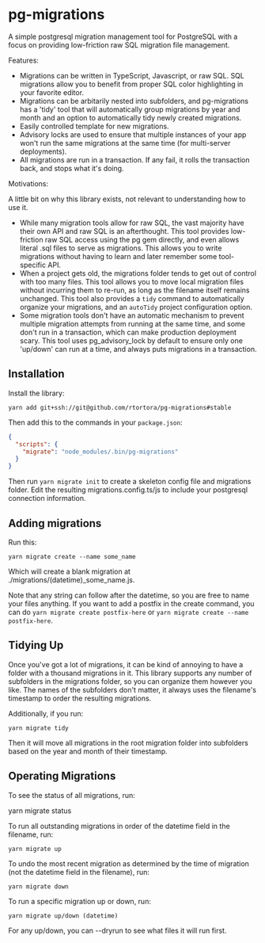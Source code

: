 # pg-migrations

A simple postgresql migration management tool for PostgreSQL with a focus on providing low-friction raw SQL migration file management.

Features:

* Migrations can be written in TypeScript, Javascript, or raw SQL. SQL migrations allow you to benefit from proper SQL color highlighting in your favorite editor.
* Migrations can be arbitarily nested into subfolders, and pg-migrations has a 'tidy' tool that will automatically group migrations by year and month and an option to automatically tidy newly created migrations.
* Easily controlled template for new migrations.
* Advisory locks are used to ensure that multiple instances of your app won't run the same migrations at the same time (for multi-server deployments).
* All migrations are run in a transaction. If any fail, it rolls the transaction back, and stops what it's doing.

Motivations:

A little bit on why this library exists, not relevant to understanding how to use it.

* While many migration tools allow for raw SQL, the vast majority have their own API and raw SQL is an afterthought. This tool provides low-friction raw SQL access using the pg gem directly, and even allows literal .sql files to serve as migrations. This allows you to write migrations without having to learn and later remember some tool-specific API.
* When a project gets old, the migrations folder tends to get out of control with too many files. This tool allows you to move local migration files without incurring them to re-run, as long as the filename itself remains unchanged. This tool also provides a `tidy` command to automatically organize your migrations, and an `autoTidy` project configuration option.
* Some migration tools don't have an automatic mechanism to prevent multiple migration attempts from running at the same time, and some don't run in a transaction, which can make production deployment scary. This tool uses pg_advisory_lock by default to ensure only one 'up/down' can run at a time, and always puts migrations in a transaction.

## Installation

Install the library:

    yarn add git+ssh://git@github.com/rtortora/pg-migrations#stable

Then add this to the commands in your `package.json`:

```json
{
  "scripts": {
    "migrate": "node_modules/.bin/pg-migrations"
  }
}
```

Then run `yarn migrate init` to create a skeleton config file and migrations folder. Edit the resulting migrations.config.ts/js to include your postgresql connection information.

## Adding migrations

Run this:

    yarn migrate create --name some_name

Which will create a blank migration at ./migrations/(datetime)_some_name.js.

Note that any string can follow after the datetime, so you are free to name your files anything. If you want to add a postfix in the create command, you can do `yarn migrate create postfix-here` or `yarn migrate create --name postfix-here`.

## Tidying Up

Once you've got a lot of migrations, it can be kind of annoying to have a folder with a thousand migrations in it. This library supports any number of subfolders in the migrations folder, so you can organize them however you like. The names of the subfolders don't matter, it always uses the filename's timestamp to order the resulting migrations.

Additionally, if you run:

    yarn migrate tidy

Then it will move all migrations in the root migration folder into subfolders based on the year and month of their timestamp.

## Operating Migrations

To see the status of all migrations, run:

   yarn migrate status

To run all outstanding migrations in order of the datetime field in the filename, run:

    yarn migrate up

To undo the most recent migration as determined by the time of migration (not the datetime field in the filename), run:

    yarn migrate down

To run a specific migration up or down, run:

    yarn migrate up/down (datetime)

For any up/down, you can --dryrun to see what files it will run first.

